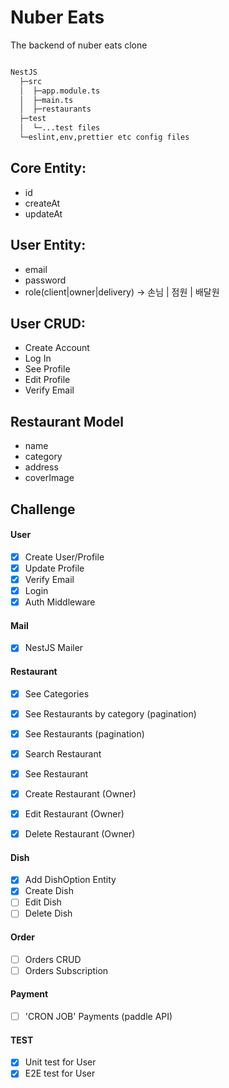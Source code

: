 # Nuber Eats

The backend of nuber eats clone

```bash

NestJS
  ├─src
  │  ├─app.module.ts
  │  ├─main.ts
  │  ├─restaurants
  ├─test
  │  └─...test files
  └─eslint,env,prettier etc config files

```

## Core Entity:

- id
- createAt
- updateAt

## User Entity:

- email
- password
- role(client|owner|delivery) -> 손님 | 점원 | 배달원

## User CRUD:

- Create Account
- Log In
- See Profile
- Edit Profile
- Verify Email

## Restaurant Model

- name
- category
- address
- coverImage

## Challenge

#### User

- [x] Create User/Profile
- [x] Update Profile
- [x] Verify Email
- [x] Login
- [x] Auth Middleware

#### Mail

- [x] NestJS Mailer

#### Restaurant

- [x] See Categories
- [x] See Restaurants by category (pagination)
- [x] See Restaurants (pagination)
- [x] Search Restaurant
- [x] See Restaurant

- [x] Create Restaurant (Owner)
- [x] Edit Restaurant (Owner)
- [x] Delete Restaurant (Owner)

#### Dish

- [x] Add DishOption Entity
- [x] Create Dish
- [ ] Edit Dish
- [ ] Delete Dish

#### Order

- [ ] Orders CRUD
- [ ] Orders Subscription

#### Payment

- [ ] 'CRON JOB' Payments (paddle API)

#### TEST

- [x] Unit test for User
- [x] E2E test for User
